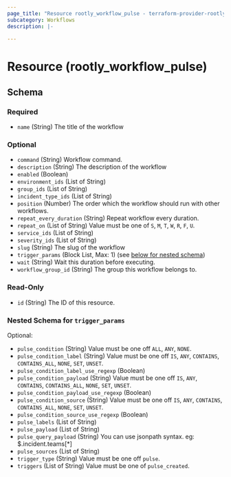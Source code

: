 ```yaml
---
page_title: "Resource rootly_workflow_pulse - terraform-provider-rootly"
subcategory: Workflows
description: |-
    
---
```


# Resource (rootly_workflow_pulse)



<!-- schema generated by tfplugindocs -->
## Schema

### Required

- `name` (String) The title of the workflow

### Optional

- `command` (String) Workflow command.
- `description` (String) The description of the workflow
- `enabled` (Boolean)
- `environment_ids` (List of String)
- `group_ids` (List of String)
- `incident_type_ids` (List of String)
- `position` (Number) The order which the workflow should run with other workflows.
- `repeat_every_duration` (String) Repeat workflow every duration.
- `repeat_on` (List of String) Value must be one of `S`, `M`, `T`, `W`, `R`, `F`, `U`.
- `service_ids` (List of String)
- `severity_ids` (List of String)
- `slug` (String) The slug of the workflow
- `trigger_params` (Block List, Max: 1) (see [below for nested schema](#nestedblock--trigger_params))
- `wait` (String) Wait this duration before executing.
- `workflow_group_id` (String) The group this workflow belongs to.

### Read-Only

- `id` (String) The ID of this resource.

<a id="nestedblock--trigger_params"></a>
### Nested Schema for `trigger_params`

Optional:

- `pulse_condition` (String) Value must be one off `ALL`, `ANY`, `NONE`.
- `pulse_condition_label` (String) Value must be one off `IS`, `ANY`, `CONTAINS`, `CONTAINS_ALL`, `NONE`, `SET`, `UNSET`.
- `pulse_condition_label_use_regexp` (Boolean)
- `pulse_condition_payload` (String) Value must be one off `IS`, `ANY`, `CONTAINS`, `CONTAINS_ALL`, `NONE`, `SET`, `UNSET`.
- `pulse_condition_payload_use_regexp` (Boolean)
- `pulse_condition_source` (String) Value must be one off `IS`, `ANY`, `CONTAINS`, `CONTAINS_ALL`, `NONE`, `SET`, `UNSET`.
- `pulse_condition_source_use_regexp` (Boolean)
- `pulse_labels` (List of String)
- `pulse_payload` (List of String)
- `pulse_query_payload` (String) You can use jsonpath syntax. eg: $.incident.teams[*]
- `pulse_sources` (List of String)
- `trigger_type` (String) Value must be one off `pulse`.
- `triggers` (List of String) Value must be one of `pulse_created`.
